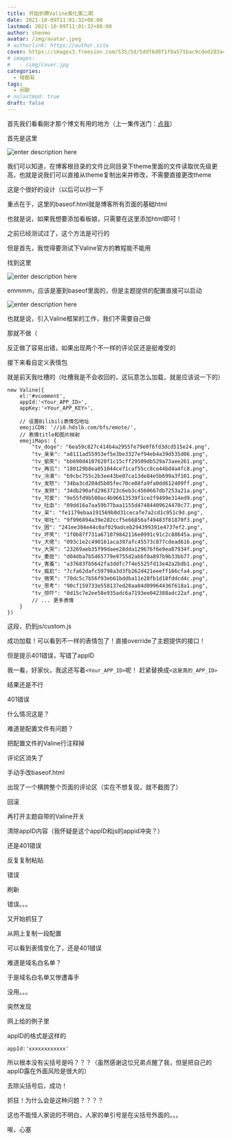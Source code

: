 ```yaml
---
title: 开始折腾Valine美化第二期
date: 2021-10-09T11:01:32+08:00
lastmod: 2021-10-09T11:01:32+08:00
author: shenmo
avatar: /img/avatar.jpeg
# authorlink: https://author.site
cover: https://images3.freesion.com/535/5d/5ddf6d8f1f0a571bac9cded203accd07.png
# images:
#   - /img/cover.jpg
categories:
  - 啥都有
tags:
  - 闲聊
# nolastmod: true
draft: false
---
```


首先我们看看刚才那个博文有用的地方（上一集传送门：[点我](https://superendermansm.gitee.io/posts/%E5%B0%9D%E8%AF%95%E6%8F%92%E5%85%A5%E9%9F%B3%E4%B9%90%E6%97%B6%E7%9A%84%E7%81%B5%E6%84%9F/)）

<!--more-->

首先是这里

![enter description here](https://gitee.com/superendermansm/shenmo-map-bed/raw/master/小书匠/1633749575679.png)

我们可以知道，在博客根目录的文件比同目录下theme里面的文件读取优先级更高，也就是说我们可以直接从theme复制出来并修改，不需要直接更改theme

这是个很好的设计（以后可以抄一下

重点在于，这里的baseof.html就是博客所有页面的基础html

也就是说，如果我想要添加看板娘，只需要在这里添加html即可！

之前已经测试过了，这个方法是可行的

但是首先，我觉得要测试下Valine官方的教程能不能用

找到这里

![enter description here](https://gitee.com/superendermansm/shenmo-map-bed/raw/master/小书匠/1633749740609.png)

emmmm，应该是塞到baseof里面的，但是主题提供的配置直接可以启动

![enter description here](https://gitee.com/superendermansm/shenmo-map-bed/raw/master/小书匠/1633749793209.png)

也就是说，引入Valine框架的工作，我们不需要自己做

那就不做（

反正做了容易出错，如果出现两个不一样的评论区还是挺难受的

接下来看自定义表情包

就是前天我吐槽的（吐槽我是不会收回的，这玩意怎么加载，就是应该说一下的）

```
new Valine({
    el:'#vcomment',
    appId:'<Your_APP_ID>',
    appKey:'<Your_APP_KEY>',

    // 设置Bilibili表情包地址
    emojiCDN: '//i0.hdslb.com/bfs/emote/', 
    // 表情title和图片映射
    emojiMaps: {
        "tv_doge": "6ea59c827c414b4a2955fe79e0f6fd3dcd515e24.png",
        "tv_亲亲": "a8111ad55953ef5e3be3327ef94eb4a39d535d06.png",
        "tv_偷笑": "bb690d4107620f1c15cff29509db529a73aee261.png",
        "tv_再见": "180129b8ea851044ce71caf55cc8ce44bd4a4fc8.png",
        "tv_冷漠": "b9cbc755c2b3ee43be07ca13de84e5b699a3f101.png",
        "tv_发怒": "34ba3cd204d5b05fec70ce08fa9fa0dd612409ff.png",
        "tv_发财": "34db290afd2963723c6eb3c4560667db7253a21a.png",
        "tv_可爱": "9e55fd9b500ac4b96613539f1ce2f9499e314ed9.png",
        "tv_吐血": "09dd16a7aa59b77baa1155d47484409624470c77.png",
        "tv_呆": "fe1179ebaa191569b0d31cecafe7a2cd1c951c9d.png",
        "tv_呕吐": "9f996894a39e282ccf5e66856af49483f81870f3.png",
        "tv_困": "241ee304e44c0af029adceb294399391e4737ef2.png",
        "tv_坏笑": "1f0b87f731a671079842116e0991c91c2c88645a.png",
        "tv_大佬": "093c1e2c490161aca397afc45573c877cdead616.png",
        "tv_大哭": "23269aeb35f99daee28dda129676f6e9ea87934f.png",
        "tv_委屈": "d04dba7b5465779e9755d2ab6f0a897b9b33bb77.png",
        "tv_害羞": "a37683fb5642fa3ddfc7f4e5525fd13e42a2bdb1.png",
        "tv_尴尬": "7cfa62dafc59798a3d3fb262d421eeeff166cfa4.png",
        "tv_微笑": "70dc5c7b56f93eb61bddba11e28fb1d18fddcd4c.png",
        "tv_思考": "90cf159733e558137ed20aa04d09964436f618a1.png",
        "tv_惊吓": "0d15c7e2ee58e935adc6a7193ee042388adc22af.png",
        // ... 更多表情
    } 
})

```

这段，扔到js/custom.js

成功加载！可以看到不一样的表情包了！直接override了主题提供的接口！

但是提示401错误，写错了appID

我一看，好家伙，我这还写着`<Your_APP_ID>`呢！
赶紧替换成`<这是真的_APP_ID>`

结果还是不行

401错误

什么情况这是？

难道是配置文件有问题？

把配置文件的Valine行注释掉

评论区消失了

手动手改baseof.html

出现了一个横跨整个页面的评论区（实在不想复现，就不截图了）

回滚

再打开主题自带的Valine开关

清除appID内容（我怀疑是这个appID和js的appid冲突？）

还是401错误

反复复制粘贴

错误

刷新

错误。。。

又开始抓狂了

从网上复制一段配置

可以看到表情变化了，还是401错误

难道是域名白名单？

于是域名白名单又惨遭毒手

没用。。。



突然发现

网上给的例子里

appID的格式是这样的

`appId:'xxxxxxxxxxxx'`

所以根本没有尖括号是吗？？？（虽然感谢这位兄弟点醒了我，但是把自己的appID露在外面风险是很大的）

去除尖括号后，成功！

抓狂！为什么会是这种问题？？？？

这也不能怪人家说的不明白，人家的单引号是在尖括号外面的。。。

唉，心塞